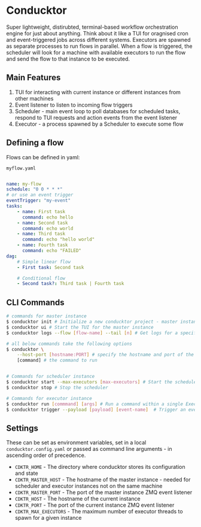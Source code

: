 # Conducktor

Super lightweight, distirubted, terminal-based workflow orchestration engine for just about anything. Think about it like a TUI for oragnised cron and event-triggered jobs across different systems.
Executors are spawned as separate processes to run flows in parallel. When a flow is triggered, the scheduler will look for a machine with available executors to run the flow and send the flow to that instance to be executed.

## Main Features

1. TUI for interacting with current instance or different instances from other machines
1. Event listener to listen to incoming flow triggers
1. Scheduler - main event loop to poll databases for scheduled tasks, respond to TUI requests and action events from the event listener
1. Executor - a process spawned by a Scheduler to execute some flow


## Defining a flow

Flows can be defined in yaml:

`myflow.yaml`
```yaml

name: my-flow
schedule: "0 0 * * *"
# or use an event trigger
eventTrigger: "my-event"
tasks:
    - name: First task
      command: echo hello
    - name: Second task
      command: echo world
    - name: Third task
      command: echo "hello world"
    - name: Fourth task
      command: echo "FAILED"
dag:
    # Simple linear flow
    - First task: Second task

    # Conditional flow
    - Second task?: Third task | Fourth task
```


## CLI Commands

```bash
# commands for master instance
$ conducktor init # Initialize a new conducktor project - master instance
$ conducktor ui # Start the TUI for the master instance
$ conducktor logs --flow [flow-name] --tail [n] # Get logs for a specific flow

# all below commands take the following options
$ conducktor \
    --host-port [hostname:PORT] # specify the hostname and port of the master instance
    [command] # the command to run


# Commands for scheduler instance
$ conducktor start --max-executors [max-executors] # Start the scheduler event loop
$ conducktor stop # Stop the scheduler

# Commands for executor instance
$ conducktor run [commmand] [args] # Run a command within a single Executor
$ conducktor trigger --payload [payload] [event-name]  # Trigger an event
```

## Settings
These can be set as environment variables, set in a local `conducktor.config.yaml` or passed as command line arguments - in ascending order of precedence.

- `CDKTR_HOME` - The directory where conducktor stores its configuration and state
- `CDKTR_MASTER_HOST` - The hostname of the master instance - needed for scheduler and executor instances not on the same machine
- `CDKTR_MASTER_PORT` - The port of the master instance ZMQ event listener
- `CDKTR_HOST` - The hostname of the current instance
- `CDKTR_PORT` - The port of the current instance ZMQ event listener
- `CDKTR_MAX_EXECUTORS` - The maximum number of executor threads to spawn for a given instance